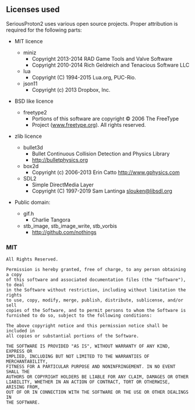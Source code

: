## Licenses used
SeriousProton2 uses various open source projects. Proper attribution is required for the following parts:

* MIT licence
  * miniz
    * Copyright 2013-2014 RAD Game Tools and Valve Software
    * Copyright 2010-2014 Rich Geldreich and Tenacious Software LLC
  * lua
    * Copyright (C) 1994-2015 Lua.org, PUC-Rio.
  * json11
    * Copyright (c) 2013 Dropbox, Inc.
* BSD like licence
  * freetype2
    * Portions of this software are copyright © 2006 The FreeType
    * Project (www.freetype.org).  All rights reserved.
* zlib licence
  * bullet3d
    * Bullet Continuous Collision Detection and Physics Library
    * http://bulletphysics.org
  * box2d
    * Copyright (c) 2006-2013 Erin Catto http://www.gphysics.com
  * SDL2
    * Simple DirectMedia Layer
    * Copyright (C) 1997-2019 Sam Lantinga <slouken@libsdl.org>

* Public domain:
  * gif.h
    * Charlie Tangora
  * stb_image, stb_image_write, stb_vorbis
    * http://github.com/nothings

### MIT
```
All Rights Reserved.

Permission is hereby granted, free of charge, to any person obtaining a copy
of this software and associated documentation files (the "Software"), to deal
in the Software without restriction, including without limitation the rights
to use, copy, modify, merge, publish, distribute, sublicense, and/or sell
copies of the Software, and to permit persons to whom the Software is
furnished to do so, subject to the following conditions:

The above copyright notice and this permission notice shall be included in
all copies or substantial portions of the Software.

THE SOFTWARE IS PROVIDED "AS IS", WITHOUT WARRANTY OF ANY KIND, EXPRESS OR
IMPLIED, INCLUDING BUT NOT LIMITED TO THE WARRANTIES OF MERCHANTABILITY,
FITNESS FOR A PARTICULAR PURPOSE AND NONINFRINGEMENT. IN NO EVENT SHALL THE
AUTHORS OR COPYRIGHT HOLDERS BE LIABLE FOR ANY CLAIM, DAMAGES OR OTHER
LIABILITY, WHETHER IN AN ACTION OF CONTRACT, TORT OR OTHERWISE, ARISING FROM,
OUT OF OR IN CONNECTION WITH THE SOFTWARE OR THE USE OR OTHER DEALINGS IN
THE SOFTWARE.
```

